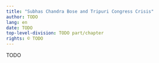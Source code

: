 ```yaml
---
title: "Subhas Chandra Bose and Tripuri Congress Crisis"
author: TODO
lang: en
date: TODO
top-level-division: TODO part/chapter
rights: © TODO
---
```


TODO

